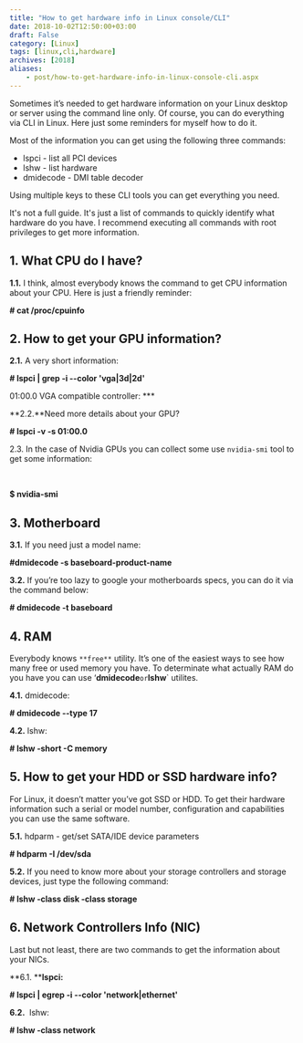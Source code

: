 ```yaml
---
title: "How to get hardware info in Linux console/CLI"
date: 2018-10-02T12:50:00+03:00
draft: False
category: [Linux]
tags: [linux,cli,hardware]
archives: [2018]
aliases:
    - post/how-to-get-hardware-info-in-linux-console-cli.aspx
---
```



Sometimes it’s needed to get hardware information on your Linux desktop or server using the command line only. Of course, you can do everything via CLI in Linux. Here just some reminders for myself how to do it.

Most of the information you can get using the following three commands:

- lspci - list all PCI devices
- lshw - list hardware
- dmidecode - DMI table decoder

Using multiple keys to these CLI tools you can get everything you need.

It's not a full guide. It's just a list of commands to quickly identify what hardware do you have. I recommend executing all commands with root privileges to get more information.

## 1. What CPU do I have?

**1.1.** I think, almost everybody knows the command to get CPU information about your CPU. Here is just a friendly reminder:

**# cat /proc/cpuinfo**

## 2. How to get your GPU information?

**2.1.** A very short information:

**# lspci | grep -i --color 'vga\|3d\|2d'**

01:00.0 VGA compatible controller: ***

**2.2.**Need more details about your GPU?

**# lspci -v -s 01:00.0**

2.3. In the case of Nvidia GPUs you can collect some use `nvidia-smi` tool to get some information:

 

**$ nvidia-smi**

## 3. Motherboard

**3.1.** If you need just a model name:

**#dmidecode -s baseboard-product-name**

**3.2.** If you’re too lazy to google your motherboards specs, you can do it via the command below:

**# dmidecode -t baseboard**

## 4. RAM

Everybody knows `**free**` utility. It’s one of the easiest ways to see how many free or used memory you have. To determinate what actually RAM do you have you can use ‘**dmidecode**` or `**lshw**` utilites.

**4.1.** dmidecode:

**# dmidecode --type 17**

**4.2.** lshw:

**# lshw -short -C memory**

## 5. How to get your HDD or SSD hardware info?

For Linux, it doesn’t matter you’ve got SSD or HDD. To get their hardware information such a serial or model number, configuration and capabilities you can use the same software.

**5.1.** hdparm - get/set SATA/IDE device parameters

**# hdparm -I /dev/sda**

**5.2.** If you need to know more about your storage controllers and storage devices, just type the following command:

**# lshw -class disk -class storage**

## 6. Network Controllers Info (NIC)

Last but not least, there are two commands to get the information about your NICs.

**6.1. ****lspci:**

**# lspci | egrep -i --color 'network|ethernet'**

**6.2.**  lshw:

**# lshw -class network**

 

